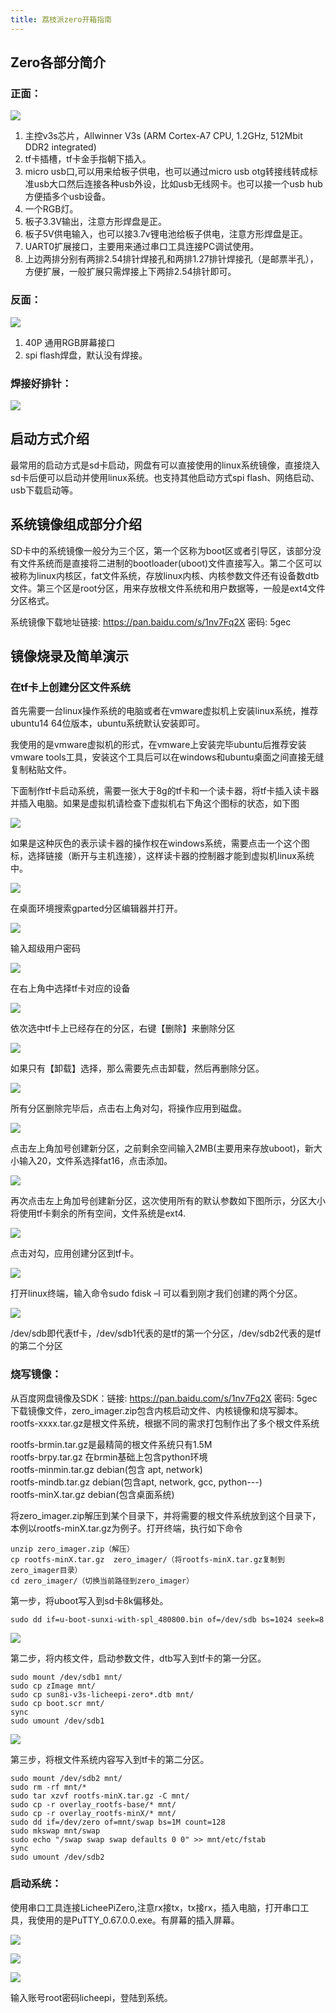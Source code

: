 ```yaml
---
title: 荔枝派zero开箱指南
---
```


## Zero各部分简介

### 正面：

![](./../static/Contribution/article_1.jpg)


1.  主控v3s芯片，Allwinner V3s (ARM Cortex-A7 CPU, 1.2GHz, 512Mbit DDR2 integrated)
2.  tf卡插槽，tf卡金手指朝下插入。
3.  micro usb口,可以用来给板子供电，也可以通过micro usb otg转接线转成标准usb大口然后连接各种usb外设，比如usb无线网卡。也可以接一个usb hub方便插多个usb设备。
4.  一个RGB灯。
5.  板子3.3V输出，注意方形焊盘是正。
6.  板子5V供电输入，也可以接3.7v锂电池给板子供电，注意方形焊盘是正。
7.  UART0扩展接口，主要用来通过串口工具连接PC调试使用。
8.  上边两排分别有两排2.54排针焊接孔和两排1.27排针焊接孔（是邮票半孔），方便扩展，一般扩展只需焊接上下两排2.54排针即可。

### 反面：


![](./../static/Contribution/article_2.jpg)


1.  40P 通用RGB屏幕接口
2.  spi flash焊盘，默认没有焊接。

### 焊接好排针：


![](./../static/Contribution/article_3.jpg)

## 启动方式介绍


最常用的启动方式是sd卡启动，网盘有可以直接使用的linux系统镜像，直接烧入sd卡后便可以启动并使用linux系统。也支持其他启动方式spi flash、网络启动、usb下载启动等。

## 系统镜像组成部分介绍


SD卡中的系统镜像一般分为三个区，第一个区称为boot区或者引导区，该部分没有文件系统而是直接将二进制的bootloader(uboot)文件直接写入。第二个区可以被称为linux内核区，fat文件系统，存放linux内核、内核参数文件还有设备数dtb文件。第三个区是root分区，用来存放根文件系统和用户数据等，一般是ext4文件分区格式。

系统镜像下载地址链接: <https://pan.baidu.com/s/1nv7Fq2X> 密码: 5gec

## 镜像烧录及简单演示


### 在tf卡上创建分区文件系统


首先需要一台linux操作系统的电脑或者在vmware虚拟机上安装linux系统，推荐ubuntu14
64位版本，ubuntu系统默认安装即可。

我使用的是vmware虚拟机的形式，在vmware上安装完毕ubuntu后推荐安装vmware
tools工具，安装这个工具后可以在windows和ubuntu桌面之间直接无缝复制粘贴文件。

下面制作tf卡启动系统，需要一张大于8g的tf卡和一个读卡器，将tf卡插入读卡器并插入电脑。如果是虚拟机请检查下虚拟机右下角这个图标的状态，如下图

![](./../static/Contribution/article_4.jpg)


如果是这种灰色的表示读卡器的操作权在windows系统，需要点击一个这个图标，选择链接（断开与主机连接），这样读卡器的控制器才能到虚拟机linux系统中。

![](./../static/Contribution/article_5.jpg)


在桌面环境搜索gparted分区编辑器并打开。

![](./../static/Contribution/article_6.jpg)


输入超级用户密码

![](./../static/Contribution/article_7.jpg)


在右上角中选择tf卡对应的设备

![](./../static/Contribution/article_8.jpg)


依次选中tf卡上已经存在的分区，右键【删除】来删除分区

![](./../static/Contribution/article_56.jpg)


如果只有【卸载】选择，那么需要先点击卸载，然后再删除分区。

![](./../static/Contribution/article_57.jpg)


所有分区删除完毕后，点击右上角对勾，将操作应用到磁盘。

![](./../static/Contribution/article_58.jpg)


点击左上角加号创建新分区，之前剩余空间输入2MB(主要用来存放uboot)，新大小输入20，文件系选择fat16，点击添加。

![](./../static/Contribution/article_59.jpg)


再次点击左上角加号创建新分区，这次使用所有的默认参数如下图所示，分区大小将使用tf卡剩余的所有空间，文件系统是ext4.

![](./../static/Contribution/article_9.jpg)


点击对勾，应用创建分区到tf卡。

![](./../static/Contribution/article_10.jpg)


打开linux终端，输入命令sudo fdisk –l 可以看到刚才我们创建的两个分区。

![](./../static/Contribution/article_11.jpg)


/dev/sdb即代表tf卡，/dev/sdb1代表的是tf的第一个分区，/dev/sdb2代表的是tf的第二个分区

### 烧写镜像：


从百度网盘镜像及SDK：链接: <https://pan.baidu.com/s/1nv7Fq2X> 密码: 5gec
下载镜像文件，zero_imager.zip包含内核启动文件、内核镜像和烧写脚本。rootfs-xxxx.tar.gz是根文件系统，根据不同的需求打包制作出了多个根文件系统

rootfs-brmin.tar.gz是最精简的根文件系统只有1.5M\
rootfs-brpy.tar.gz 在brmin基础上包含python环境\
rootfs-minmin.tar.gz debian(包含 apt, network)\
rootfs-mindb.tar.gz debian(包含apt, network, gcc, python---)\
rootfs-minX.tar.gz debian(包含桌面系统)

将zero_imager.zip解压到某个目录下，并将需要的根文件系统放到这个目录下，本例以rootfs-minX.tar.gz为例子。打开终端，执行如下命令

```
unzip zero_imager.zip（解压）
cp rootfs-minX.tar.gz  zero_imager/（将rootfs-minX.tar.gz复制到zero_imager目录）
cd zero_imager/（切换当前路径到zero_imager）
```

第一步，将uboot写入到sd卡8k偏移处。

```
sudo dd if=u-boot-sunxi-with-spl_480800.bin of=/dev/sdb bs=1024 seek=8
```

![](./../static/Contribution/article_12.jpg)


第二步，将内核文件，启动参数文件，dtb写入到tf卡的第一分区。

```
sudo mount /dev/sdb1 mnt/
sudo cp zImage mnt/
sudo cp sun8i-v3s-licheepi-zero*.dtb mnt/
sudo cp boot.scr mnt/
sync
sudo umount /dev/sdb1
```

![](./../static/Contribution/article_13.jpg)

第三步，将根文件系统内容写入到tf卡的第二分区。

```
sudo mount /dev/sdb2 mnt/ 
sudo rm -rf mnt/* 
sudo tar xzvf rootfs-minX.tar.gz -C mnt/
sudo cp -r overlay_rootfs-base/* mnt/
sudo cp -r overlay_rootfs-minX/* mnt/
sudo dd if=/dev/zero of=mnt/swap bs=1M count=128 
sudo mkswap mnt/swap 
sudo echo "/swap swap swap defaults 0 0" >> mnt/etc/fstab
sync
sudo umount /dev/sdb2
```

### 启动系统：


使用串口工具连接LicheePiZero,注意rx接tx，tx接rx，插入电脑，打开串口工具，我使用的是PuTTY\_0.67.0.0.exe。有屏幕的插入屏幕。

![](./../static/Contribution/article_14.jpg)


![](./../static/Contribution/article_15.jpg)


![](./../static/Contribution/article_16.jpg)


输入账号root密码licheepi，登陆到系统。
